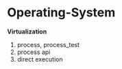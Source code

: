 # Operating-System

<b> Virtualization </b>
1. process, process_test
2. process api
3. direct execution
